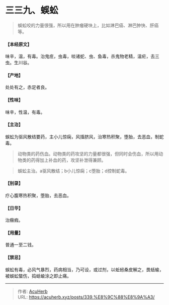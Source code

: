 # 三三九、蜈蚣


> 蜈蚣咬的力量很强，所以用在肿瘤硬块上，比如淋巴癌、淋巴肿快、肝癌等。

#### 【本经原文】
味辛，温，有毒。治鬼疰，虫毒，啖诸蛇、虫、鱼毒，杀鬼物老精，温疟，去三虫。生川谷。
#### 【产地】
处处有之，赤足者良。
#### 【性味】
味辛，性温，有毒。
#### 【主治】
蜈蚣为驱风散结要药，主小儿惊痫，风搐脐风，治寒热积聚，堕胎，去恶血，制蛇毒。

> 动物类的药伤血。动物类的药攻坚的力量都很强，但同时会伤血，所以用动物类的药得加上补血的药，攻坚补泄得兼顾。

> 蜈蚣主治。a驱风散结；b小儿惊痫；c堕胎；d控制蛇毒。

#### 【别录】
疗心腹寒热积聚，堕胎，去恶血。
#### 【日华】
治癥瘕。
#### 【用量】
普通一至二钱。
#### 【禁忌】
蜈蚣有毒，必风气暴烈，药病相当，乃可设，或过剂，以蚯蚓桑皮解之，畏蛞蝓，被蜈蚣螫伤，捣蛞蝓涂之即止痛。

---

> 作者: [AcuHerb](https://acuherb.xyz)  
> URL: https://acuherb.xyz/posts/339.%E8%9C%88%E8%9A%A3/  

